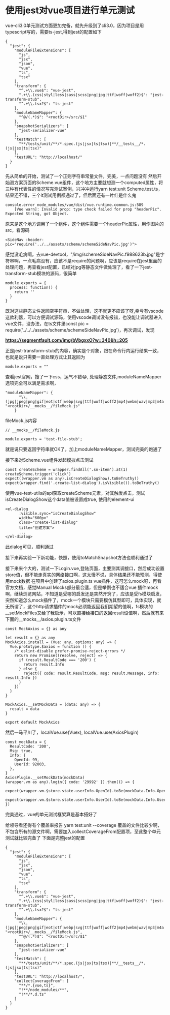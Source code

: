 # 使用jest对vue项目进行单元测试
vue-cli3.0单元测试方面更加完备，就先升级到了cli3.0，因为项目是用typescript写的，需要ts-jest,得到jest的配置如下
```
{
  "jest": {
    "moduleFileExtensions": [
      "js",
      "jsx",
      "json",
      "vue",
      "ts",
      "tsx"
    ],
    "transform": {
      "^.+\\.vue$": "vue-jest",
      ".+\\.(css|styl|less|sass|scss|png|jpg|ttf|woff|woff2)$": "jest-transform-stub",
      "^.+\\.tsx?$": "ts-jest"
    },
    "moduleNameMapper": {
      "^@/(.*)$": "<rootDir>/src/$1"
    },
    "snapshotSerializers": [
      "jest-serializer-vue"
    ],
    "testMatch": [
      "**/tests/unit/**/*.spec.(js|jsx|ts|tsx)|**/__tests__/*.(js|jsx|ts|tsx)"
    ],
    "testURL": "http://localhost/"
  }
}
```
先从简单的开始，测试了一个正则字符串常量文件，完美，一点问题没有
然后开始测方案页面的Scheme.vue组件，这个地方主要就想测一个computed属性，将三种有代表性的情况写完测试案例，兴冲冲运行yarn test:unit Scheme.test.ts，结果还不错，三个it测试用例都通过了，但后面还有一片红是什么鬼
```
console.error node_modules/vue/dist/vue.runtime.common.js:589
    [Vue warn]: Invalid prop: type check failed for prop "headerPic". Expected String, got Object.
```
原来是这个地方调用了一个组件，这个组件需要一个headerPic属性，用作图片的src，看源码
```
<SideNav :header-pic="require('../../assets/scheme/schemeSideNavPic.jpg')">
```
感觉没毛病啊，去vue-devtool，"/img/schemeSideNavPic.f988623b.jpg"是字符串啊，一点毛病没有，应该不是require的问题啊，应该是require在jest里面的处理问题，再查看jest配置，已经对jpg等静态文件做处理了，看了一下jest-transform-stub模块的源码，很简单
```
module.exports = {
  process: function() {
    return ''
  }
}

```
既对这些静态文件返回空字符串，不做处理，这不就更不应该了呀,幸亏有vscode这款利器，可以方便调试源码，使用vscode调试没有报错，也没能让调试器进入vue文件，没办法，在ts文件里const pic = require('../../../assets/scheme/schemeSideNavPic.jpg')，再次调试，发现

**https://segmentfault.com/img/bVbgxxO?w=340&h=205**

正是jest-transform-stub的内容，确实是个对象，跟在命令行内运行结果一致，也就是说只需要一直处理方式让其返回为
```
module.exports = ""
```
查看jest官网，搜了一下css，运气不错😂, 处理静态文件,moduleNameMapper选项完全可以满足需求啊，
```
"moduleNameMapper": {
      "\\.(jpg|jpeg|png|gif|eot|otf|webp|svg|ttf|woff|woff2|mp4|webm|wav|mp3|m4a|aac|oga)$": "<rootDir>/__mocks__/fileMock.js"
    }

```
fileMock.js内容
```
// __mocks__/fileMock.js

module.exports = 'test-file-stub';
```
就是说只要返回字符串就OK了，加上moduleNameMapper，测试完美的跑通了

接下来对Scheme.vue组件发起模拟点击测试
```
const createScheme = wrapper.findAll('.sn-item').at(1)
createScheme.trigger('click')
expect((wrapper.vm as any).isCreateDialogShow).toBeTruthy()
expect(wrapper.find('.create-list-dialog').isVisible()).toBeTruthy()
```
使用vue-test-utils的api获取createScheme元素，对其触发点击，测试isCreateDialogShow这个data值被设置成true, 使用的element-ui
```
<el-dialog
      :visible.sync="isCreateDialogShow"
      width="600px"
      class="create-list-dialog"
      title="创建方案">
      ...
</el-dialog>
```
此dialog可见，顺利通过

接下来再实验一下新功能，快照，使用toMatchSnapshot方法也顺利通过了

接下来来个大的，测试一下Login.vue,登陆页面，主要测其调接口，然后成功设置store值，但不能走真实的网络接口啊，这太慢不说，具体结果还不能预测，得使用mock数据
在项目中创建了axios.plugin.ts vue插件，这可怎么mock呀，再看官方文档，感觉Manual Mocks部分最合适，但是举例也不适合vue 插件mock啊，继续浏览网站，不知道是受哪的启发还是突然开窍了，应该是受fs模块启发，突然知道怎么mock插件了，mock一个模块只需要模仿其型即可，具体实现，就无所谓了，这个http请求插件的mock必须能返回我们期望的值啊，fs模块的__setMockFiles又给了我启示，可以直接给接口的返回result设值啊，然后就有来下面的__mocks__/axios.plugin.ts文件

```
const MockAxios = {} as any

let result = {} as any
MockAxios.install = (Vue: any, options: any) => {
  Vue.prototype.$axios = function () {
    /* eslint-disable prefer-promise-reject-errors */
    return new Promise((resolve, reject) => {
      if (result.ResultCode === '200') {
        return result.Info
      } else {
        reject({ code: result.ResultCode, msg: result.Message, info: result.Info })
      }
    })
  }
}

MockAxios.__setMockData = (data: any) => {
  result = data
}

export default MockAxios
```
然后一马平川了，localVue.use(Vuex), localVue.use(AxiosPlugin)
```
const mockData = {
  ResultCode: '200',
  Msg: true,
  Info: {
    OpenId: 99,
    UserId: 92003,
  },
}
AxiosPlugin.__setMockData(mockData)
(wrapper.vm as any).login({ code: '29992' }).then(() => {
  expect(wrapper.vm.$store.state.userInfo.OpenId).toBe(mockData.Info.OpenId)
  expect(wrapper.vm.$store.state.userInfo.UserId).toBe(mockData.Info.UserId)
})
```
完美通过，vue的单元测试框架算是基本搭好了

给领导看还得有个覆盖率报告
yarn test:unit --coverage
覆盖的文件比较少啊，不包含所有的源文件啊，需要加入collectCoverageFrom配置项，至此整个单元测试就比较完备了
下面是完整jest的配置
```
{
  "jest": {
    "moduleFileExtensions": [
      "js",
      "jsx",
      "json",
      "vue",
      "ts",
      "tsx"
    ],
    "transform": {
      "^.+\\.vue$": "vue-jest",
      ".+\\.(css|styl|less|sass|scss|png|jpg|ttf|woff|woff2)$": "jest-transform-stub",
      "^.+\\.tsx?$": "ts-jest"
    },
    "moduleNameMapper": {
      "\\.(jpg|jpeg|png|gif|eot|otf|webp|svg|ttf|woff|woff2|mp4|webm|wav|mp3|m4a|aac|oga)$": "<rootDir>/__mocks__/fileMock.js",
      "^@/(.*)$": "<rootDir>/src/$1"
    },
    "snapshotSerializers": [
      "jest-serializer-vue"
    ],
    "testMatch": [
      "**/tests/unit/**/*.spec.(js|jsx|ts|tsx)|**/__tests__/*.(js|jsx|ts|tsx)"
    ],
    "testURL": "http://localhost/",
    "collectCoverageFrom": [
      "**/*.{vue,ts}",
      "!**/node_modules/**",
      "!**/*.d.ts"
    ]
  }
}
```











